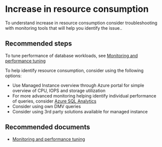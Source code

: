 <properties
	pageTitle="Performance and Query Execution/Unexpected increase in resource consumption"
	description="Performance and Query Execution/Unexpected increase in resource consumption"
	infoBubbleText="Performance and Query Execution/Unexpected increase in resource consumption"
	service="microsoft.sql"
	resource="servers"
	authors="danimir"
	ms.author="danil"
	displayOrder=""
	diagnosticScenario=""
	selfHelpType="generic"
	supportTopicIds="32637313"
	resourceTags=""	
	productPesIds="16259"
	cloudEnvironments="public"
	articleId=""
/>

# Increase in resource consumption

To understand increase in resource consumption consider troubleshooting with monitoring tools that will help you identify the issue..

## **Recommended steps**

To tune performance of database workloads, see [Monitoring and performance tuning](https://docs.microsoft.com/azure/sql-database/sql-database-monitor-tune-overview)

To help identify resource consumption, consider using the following options:

* Use Managed Instance overview through Azure portal for simple overview of CPU, IOPS and storage utilization
* For more advanced monitoring helping identify individual performance of queries, consider [Azure SQL Analytics](https://docs.microsoft.com/azure/azure-monitor/insights/azure-sql)
* Consider using own DMV queries
* Consider using 3rd party solutions available for managed instance

## **Recommended documents**

* [Monitoring and performance tuning](https://docs.microsoft.com/azure/sql-database/sql-database-monitor-tune-overview)
